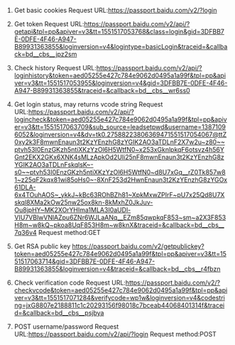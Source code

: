 1. Get basic cookies
Request URL:https://passport.baidu.com/v2/?login


2. Get token
Request URL:https://passport.baidu.com/v2/api/?getapi&tpl=pp&apiver=v3&tt=1551517053768&class=login&gid=3DFBB7E-0DFE-4F46-A947-B89931363855&loginversion=v4&logintype=basicLogin&traceid=&callback=bd__cbs__jpz2sm

3. Check history
Request URL:https://passport.baidu.com/v2/api/?loginhistory&token=aed05255e427c784e9062d0495a1a99f&tpl=pp&apiver=v3&tt=1551517053955&loginversion=v4&gid=3DFBB7E-0DFE-4F46-A947-B89931363855&traceid=&callback=bd__cbs__wr6ss0

4. Get login status, may returns vcode string
Request URL:https://passport.baidu.com/v2/api/?logincheck&token=aed05255e427c784e9062d0495a1a99f&tpl=pp&apiver=v3&tt=1551517063709&sub_source=leadsetpwd&username=13871096052&loginversion=v4&dv=tk0.27588223806369471551517054067@ttZ0xy2k3F8mwnEnaun3t2KzYEnzhG8zYGIK2AO3aTDLnF2X7w2u~z80~~ptvh53I0EnzGKzh5ntiXKzYzOl6H5WtfN0~x253xGknlpkqF6otsvz4h56YGnt2EKX2GKx6XNK4sMLzApkOd2UIi25nF8mwnEnaun3t2KzYEnzhG8zYGIK2AO3aTDLnFskqlsK~-s0~~ptvh53I0EnzGKzh5ntiXKzYzOl6H5WtfN0~d8U7xGq__rZ0Tk857w81~z25qF2kqx81wi85oHs0~-8XnF253d2HwnEnaun3t2KzYEnzhG8zYGOx61DLA-6x4TOuhAOS~_ykkJ~kBc63ROhBZh81~XpkMxwZPIrF~pU7x25Qd8U7Xskql8XMa2kOw25nw25ox8kn-8kMxhZ0JkJuv-Ou8jpHY~MK2XOrYHIma1MLA3I0aUDl-VIU7VBlwVNlAZpu6ZNr6WJLaANq__EZm85qwpkqF853~sm~a2X3F853H8m~w8kQ~pkoa8UqF853H8m~w8knX&traceid=&callback=bd__cbs__7q36v4
Request method:GET

5. Get RSA public key
https://passport.baidu.com/v2/getpublickey?token=aed05255e427c784e9062d0495a1a99f&tpl=pp&apiver=v3&tt=1551517063714&gid=3DFBB7E-0DFE-4F46-A947-B89931363855&loginversion=v4&traceid=&callback=bd__cbs__r4fbzn

6. Check verification code
Request URL:https://passport.baidu.com/v2/?checkvcode&token=aed05255e427c784e9062d0495a1a99f&tpl=pp&apiver=v3&tt=1551517071284&verifycode=wp1w&loginversion=v4&codestring=jxG8807e2188811c1c20293156f98018c7bceab44068401314f&traceid=&callback=bd__cbs__psjbya

7. POST username/password
Request URL:https://passport.baidu.com/v2/api/?login
Request method:POST 
